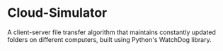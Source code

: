 # Cloud-Simulator
A client-server file transfer algorithm that maintains constantly updated folders on different computers, built using Python's WatchDog library.
